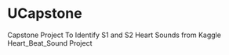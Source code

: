 # UCapstone
Capstone Project To Identify S1 and S2 Heart Sounds from Kaggle Heart_Beat_Sound Project
